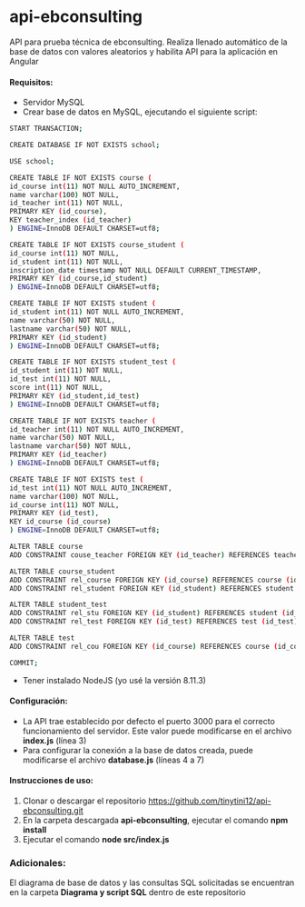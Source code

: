 # api-ebconsulting
API para prueba técnica de ebconsulting. Realiza llenado automático de la base de datos con valores aleatorios y habilita API para la aplicación en Angular

#### Requisitos:
  * Servidor MySQL
  * Crear base de datos en MySQL, ejecutando el siguiente script:
  
  ```sh
START TRANSACTION;

CREATE DATABASE IF NOT EXISTS school;

USE school;

CREATE TABLE IF NOT EXISTS course (
  id_course int(11) NOT NULL AUTO_INCREMENT,
  name varchar(100) NOT NULL,
  id_teacher int(11) NOT NULL,
  PRIMARY KEY (id_course),
  KEY teacher_index (id_teacher)
) ENGINE=InnoDB DEFAULT CHARSET=utf8;

CREATE TABLE IF NOT EXISTS course_student (
  id_course int(11) NOT NULL,
  id_student int(11) NOT NULL,
  inscription_date timestamp NOT NULL DEFAULT CURRENT_TIMESTAMP,
  PRIMARY KEY (id_course,id_student)
) ENGINE=InnoDB DEFAULT CHARSET=utf8;

CREATE TABLE IF NOT EXISTS student (
  id_student int(11) NOT NULL AUTO_INCREMENT,
  name varchar(50) NOT NULL,
  lastname varchar(50) NOT NULL,
  PRIMARY KEY (id_student)
) ENGINE=InnoDB DEFAULT CHARSET=utf8;

CREATE TABLE IF NOT EXISTS student_test (
  id_student int(11) NOT NULL,
  id_test int(11) NOT NULL,
  score int(11) NOT NULL,
  PRIMARY KEY (id_student,id_test)
) ENGINE=InnoDB DEFAULT CHARSET=utf8;

CREATE TABLE IF NOT EXISTS teacher (
  id_teacher int(11) NOT NULL AUTO_INCREMENT,
  name varchar(50) NOT NULL,
  lastname varchar(50) NOT NULL,
  PRIMARY KEY (id_teacher)
) ENGINE=InnoDB DEFAULT CHARSET=utf8;

CREATE TABLE IF NOT EXISTS test (
  id_test int(11) NOT NULL AUTO_INCREMENT,
  name varchar(100) NOT NULL,
  id_course int(11) NOT NULL,
  PRIMARY KEY (id_test),
  KEY id_course (id_course)
) ENGINE=InnoDB DEFAULT CHARSET=utf8;

ALTER TABLE course
  ADD CONSTRAINT couse_teacher FOREIGN KEY (id_teacher) REFERENCES teacher (id_teacher);

ALTER TABLE course_student
  ADD CONSTRAINT rel_course FOREIGN KEY (id_course) REFERENCES course (id_course),
  ADD CONSTRAINT rel_student FOREIGN KEY (id_student) REFERENCES student (id_student);

ALTER TABLE student_test
  ADD CONSTRAINT rel_stu FOREIGN KEY (id_student) REFERENCES student (id_student),
  ADD CONSTRAINT rel_test FOREIGN KEY (id_test) REFERENCES test (id_test);

ALTER TABLE test
  ADD CONSTRAINT rel_cou FOREIGN KEY (id_course) REFERENCES course (id_course);

COMMIT;
```
  * Tener instalado NodeJS (yo usé la versión 8.11.3)
  
#### Configuración:
  * La API trae establecido por defecto el puerto 3000 para el correcto funcionamiento del servidor. Este valor puede modificarse en el archivo **index.js** (línea 3)
  * Para configurar la conexión a la base de datos creada, puede modificarse el archivo **database.js** (líneas 4 a 7)


#### Instrucciones de uso:
1. Clonar o descargar el repositorio https://github.com/tinytini12/api-ebconsulting.git
2. En la carpeta descargada **api-ebconsulting**, ejecutar el comando **npm install**
3. Ejecutar el comando **node src/index.js**

### Adicionales:
El diagrama de base de datos y las consultas SQL solicitadas se encuentran en la carpeta **Diagrama y script SQL** dentro de este repositorio
